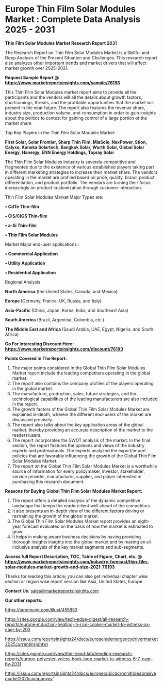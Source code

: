 # Europe Thin Film Solar Modules Market : Complete Data Analysis 2025 - 2031

<strong>Thin Film Solar Modules Market Research Report 2031</strong>

The Research Report on Thin Film Solar Modules Market is a Skillful and Deep Analysis of the Present Situation and Challenges. This research report also analyzes other important trends and market drivers that will affect market growth over 2025-2031.

<strong>Request Sample Report @ <a href=https://www.marketreportsinsights.com/sample/76193>https://www.marketreportsinsights.com/sample/76193</a></strong>

This Thin Film Solar Modules market report aims to provide all the participants and the vendors will all the details about growth factors, shortcomings, threats, and the profitable opportunities that the market will present in the near future. The report also features the revenue share, industry size, production volume, and consumption in order to gain insights about the politics to contest for gaining control of a large portion of the market share.

Top Key Players in the Thin Film Solar Modules Market:

<strong>First Solar, Solar Frontier, Sharp Thin Film, MiaSole, NexPower, Stion, Calyxo, Kaneka Solartech, Bangkok Solar, Wurth Solar, Global Solar Energy, Hanergy, ENN Energy Holdings, Topray Solar</strong>

The Thin Film Solar Modules Industry is severely competitive and fragmented due to the existence of various established players taking part in different marketing strategies to increase their market share. The vendors operating in the market are profiled based on price, quality, brand, product differentiation, and product portfolio. The vendors are turning their focus increasingly on product customization through customer interaction.

Thin Film Solar Modules Market Major Types are:

<strong>• CdTe Thin-film

• CIS/CIGS Thin-film

• a-Si Thin-film

• Thin Film Solar Modules</strong>

Market Major end-user applications :

<strong>• Commercial Application

• Utility Application

• Residential Application</strong>

Regional Analysis

</u><strong><b>North America</b></strong> (the United States, Canada, and Mexico)

<strong><b>Europe </b></strong>(Germany, France, UK, Russia, and Italy)

<strong><b>Asia-Pacific</b></strong> (China, Japan, Korea, India, and Southeast Asia)

<strong><b>South America</b></strong> (Brazil, Argentina, Colombia, etc.)

<strong><b>The Middle East and Africa</b></strong> (Saudi Arabia, UAE, Egypt, Nigeria, and South Africa)

<strong>Go For Interesting Discount Here: <a href=https://www.marketreportsinsights.com/discount/76193>https://www.marketreportsinsights.com/discount/76193</a></strong>

<strong>Points Covered in The Report:</strong>
<ol>
  <li>The major points considered in the Global Thin Film Solar Modules Market report include the leading competitors operating in the global market.</li>
  <li>The report also contains the company profiles of the players operating in the global market.</li>
  <li>The manufacture, production, sales, future strategies, and the technological capabilities of the leading manufacturers are also included in the report.</li>
  <li>The growth factors of the Global Thin Film Solar Modules Market are explained in-depth, wherein the different end-users of the market are discussed precisely.</li>
  <li>The report also talks about the key application areas of the global market, thereby providing an accurate description of the market to the readers/users.</li>
  <li>The report incorporates the SWOT analysis of the market. In the final section, the report features the opinions and views of the industry experts and professionals. The experts analyzed the export/import policies that are favorably influencing the growth of the Global Thin Film Solar Modules Market.</li>
  <li>The report on the Global Thin Film Solar Modules Market is a worthwhile source of information for every policymaker, investor, stakeholder, service provider, manufacturer, supplier, and player interested in purchasing this research document.</li>
</ol>
<strong>Reasons for Buying Global Thin Film Solar Modules Market Report:</strong>

<ol>
  <li>The report offers a detailed analysis of the dynamic competitive landscape that keeps the reader/client well ahead of the competitors.</li>
  <li>It also presents an in-depth view of the different factors driving or restraining the growth of the global market.</li>
  <li>The Global Thin Film Solar Modules Market report provides an eight-year forecast evaluated on the basis of how the market is estimated to grow.</li>
  <li>It helps in making aware business decisions by having providing thorough insights insights into the global market and by making an all-inclusive analysis of the key market segments and sub-segments.</li>
</ol>
<strong>Access full Report Description, TOC, Table of Figure, Chart, etc. @ <a href=https://www.marketreportsinsights.com/industry-forecast/thin-film-solar-modules-market-growth-and-size-2021-76193>https://www.marketreportsinsights.com/industry-forecast/thin-film-solar-modules-market-growth-and-size-2021-76193</a></strong>


Thanks for reading this article; you can also get individual chapter wise section or region wise report version like Asia, United States, Europe.

<strong>Contact Us:</strong>
sales@marketreportsinsights.com

<strong>Our other reports:</strong>

<a href=https://tanomuno.com/illust/455853>https://tanomuno.com/illust/455853</a>

<a href=https://sites.google.com/view/tech-edge-digest/all-research-reports/europe-induction-heating-ih-rice-cooker-market-to-witness-xx-cagr-by-203>https://sites.google.com/view/tech-edge-digest/all-research-reports/europe-induction-heating-ih-rice-cooker-market-to-witness-xx-cagr-by-203</a>

<a href=https://issuu.com/reportsinsights24/docs/europeledemergencydrivermarket2025currentinsightwi>https://issuu.com/reportsinsights24/docs/europeledemergencydrivermarket2025currentinsightwi</a>

<a href=https://sites.google.com/view/the-trend-lab/trending-research-reports/europe-polyester-velcro-hook-loop-market-to-witness-6-7-cagr-by-2031>https://sites.google.com/view/the-trend-lab/trending-research-reports/europe-polyester-velcro-hook-loop-market-to-witness-6-7-cagr-by-2031</a>

<a href=https://issuu.com/reportsinsights24/docs/europecubicboronnitrideabrasivemarket2025companyov>https://issuu.com/reportsinsights24/docs/europecubicboronnitrideabrasivemarket2025companyov</a>"
